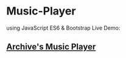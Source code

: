 # Music-Player
using JavaScript ES6 &amp; Bootstrap
Live Demo:
## [Archive's Music Player](https://sarah-rz.github.io/Music-Player/)
